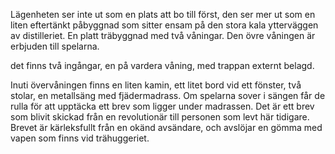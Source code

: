 Lägenheten ser inte ut som en plats att bo till först, den ser mer ut som en liten eftertänkt påbyggnad som sitter ensam på den stora kala ytterväggen av distilleriet. En platt träbyggnad med två våningar. Den övre våningen är erbjuden till spelarna.

det finns två ingångar, en på vardera våning, med trappan externt belagd.

Inuti övervåningen finns en liten kamin, ett litet bord vid ett fönster, två stolar, en metallsäng med fjädermadrass. Om spelarna sover i sängen får de rulla för att upptäcka ett brev som ligger under madrassen. Det är ett brev som blivit skickad från en revolutionär till personen som levt här tidigare. Brevet är kärleksfullt från en okänd avsändare, och avslöjar en gömma med vapen som finns vid trähuggeriet.

